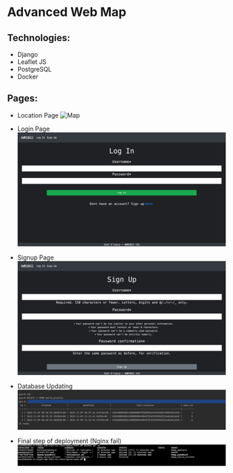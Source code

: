 # Advanced Web Map

## Technologies:
- Django
- Leaflet JS
- PostgreSQL
- Docker


## Pages:

- Location Page
![Map](screenshots/Map.png)

- Login Page
![Login](screenshots/Login.png)

- Signup Page
![Signup](screenshots/Signup.png)

- Database Updating
![DBUpdated](screenshots/DBUpdated.png)

- Final step of deployment (Nginx fail)
![Error](screenshots/Nginxfail.png)